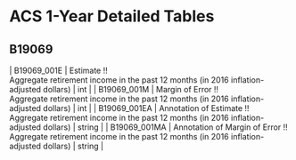 # ACS 1-Year Detailed Tables

## B19069

| B19069_001E | Estimate !!<br>Aggregate retirement income in the past 12 months (in 2016 inflation-adjusted dollars) | int |
| B19069_001M | Margin of Error !!<br>Aggregate retirement income in the past 12 months (in 2016 inflation-adjusted dollars) | int |
| B19069_001EA | Annotation of Estimate !!<br>Aggregate retirement income in the past 12 months (in 2016 inflation-adjusted dollars) | string |
| B19069_001MA | Annotation of Margin of Error !!<br>Aggregate retirement income in the past 12 months (in 2016 inflation-adjusted dollars) | string |

